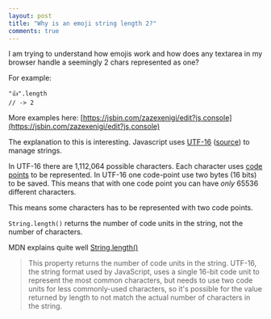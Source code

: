 ```yaml
---
layout: post
title: "Why is an emoji string length 2?"
comments: true
---
```


I am trying to understand how emojis work and how does any textarea in my browser handle a seemingly 2 chars represented as one?

For example:

```
"👍".length
// -> 2

```

More examples here: [https://jsbin.com/zazexenigi/edit?js,console](https://jsbin.com/zazexenigi/edit?js,console)

The explanation to this is interesting. Javascript uses [UTF-16][1] ([source][2]) to manage strings.

In UTF-16 there are 1,112,064 possible characters. Each character uses [code points][3] to be represented. In UTF-16 one code-point use two bytes (16 bits) to be saved. This means that with one code point you can have *only* 65536 different characters.

This means some characters has to be represented with two code points.

`String.length()` returns the number of code units in the string, not the number of characters.

MDN explains quite well [String.length()][2]

> This property returns the number of code units in the string. UTF-16, the string format used by JavaScript, uses a single 16-bit code unit to represent the most common characters, but needs to use two code units for less commonly-used characters, so it's possible for the value returned by length to not match the actual number of characters in the string.


  [1]: https://en.wikipedia.org/wiki/UTF-16
  [2]: https://developer.mozilla.org/en-US/docs/Web/JavaScript/Reference/Global_Objects/String/length
  [3]: https://en.wikipedia.org/wiki/Code_point
